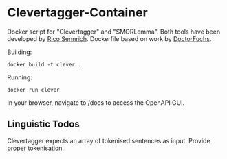# Clevertagger-Container

Docker script for "Clevertagger" and "SMORLemma". Both tools have been developed by [Rico Sennrich](https://github.com/rsennrich). Dockerfile based on work by [DoctorFuchs](https://github.com/DoctorFuchs).

Building:

```
docker build -t clever .
```

Running:

```
docker run clever
```

In your browser, navigate to /docs to access the OpenAPI GUI.

## Linguistic Todos

Clevertagger expects an array of tokenised sentences as input. Provide proper tokenisation.
